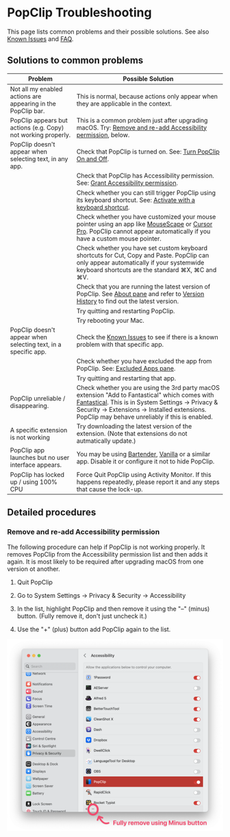 # PopClip Troubleshooting

This page lists common problems and their possible solutions. See also
[Known Issues](/./known-issues) and [FAQ](./faq).

## Solutions to common problems

| Problem                                                        | Possible Solution                                                                                                                                                                                                                                                                                                              |
| -------------------------------------------------------------- | ------------------------------------------------------------------------------------------------------------------------------------------------------------------------------------------------------------------------------------------------------------------------------------------------------------------------------ |
| Not all my enabled actions are appearing in the PopClip bar.   | This is normal, because actions only appear when they are applicable in the context.                                                                                                                                                                                                                                           |
| PopClip appears but actions (e.g. Copy) not working properly.  | This is a common problem just after upgrading macOS. Try: [Remove and re-add Accessibility permission](#remove-and-re-add-accessibility-permission), below.                                                                                                                                                                    |
| PopClip doesn't appear when selecting text, in any app.        | Check that PopClip is turned on. See: [Turn PopClip On and Off](/guide/settings#turn-popclip-on-and-off).                                                                                                                                                                                                                      |
|                                                                | Check that PopClip has Accessibility permission. See: [Grant Accessibility permission](/guide/install#granting-accessibility-permission).                                                                                                                                                                                      |
|                                                                | Check whether you can still trigger PopClip using its keyboard shortcut. See: [Activate with a keyboard shortcut](/guide/basics#activate-with-a-keyboard-shortcut).                                                                                                                                                            |
|                                                                | Check whether you have customized your mouse pointer using an app like [MouseScape](https://github.com/alexzielenski/Mousecape) or [Cursor Pro](https://www.ixeau.com/cursor-pro/). PopClip cannot appear automatically if you have a custom mouse pointer.                                                                    |
|                                                                | Check whether you have set custom keyboard shortcuts for Cut, Copy and Paste. PopClip can only appear automatically if your systemwide keyboard shortcuts are the standard ⌘X, ⌘C and ⌘V.                                                                                                                                      |
|                                                                | Check that you are running the latest version of PopClip. See [About pane](/guide/settings#about-pane) and refer to [Version History](/changelog) to find out the latest version.                                                                                                                                              |
|                                                                | Try quitting and restarting PopClip.                                                                                                                                                                                                                                                                                           |
|                                                                | Try rebooting your Mac.                                                                                                                                                                                                                                                                                                        |
| PopClip doesn't appear when selecting text, in a specific app. | Check the [Known Issues](./known-issues) to see if there is a known problem with that specific app.                                                                                                                                                                                                                            |
|                                                                | Check whether you have excluded the app from PopClip. See: [Excluded Apps pane](/guide/settings#excluded-apps-pane).                                                                                                                                                                                                           |
|                                                                | Try quitting and restarting that app.                                                                                                                                                                                                                                                                                          |
| PopClip unreliable / disappearing.                             | Check whether you are using the 3rd party macOS extension "Add to Fantastical" which comes with [Fantastical](https://flexibits.com/fantastical). This is in System Settings → Privacy & Security → Extensions → Installed extensions. PopClip may behave unreliably if this is enabled. |
| A specific extension is not working                            | Try downloading the latest version of the extension. (Note that extensions do not autmatically update.)                                                                                                                                                                                                                        |
| PopClip app launches but no user interface appears.            | You may be using [Bartender](https://www.macbartender.com/), [Vanilla](https://matthewpalmer.net/vanilla/) or a similar app. Disable it or configure it not to hide PopClip.                                                                                                                                                                 |
| PopClip has locked up / using 100% CPU                         | Force Quit PopClip using Activity Monitor. If this happens repeatedly, please report it and any steps that cause the lock-up.                                                                                                                                                                                                  |

## Detailed procedures

### Remove and re-add Accessibility permission

The following procedure can help if PopClip is not working properly. It removes
PopClip from the Accessibility permission list and then adds it again. It is
most likely to be required after upgrading macOS from one version ot another.

1. Quit PopClip

2. Go to System Settings → Privacy & Security → Accessibility

3. In the list, highlight PopClip and then remove it using the "–" (minus)
   button. (Fully remove it, don't just uncheck it.)

4. Use the "+" (plus) button add PopClip again to the list.

![](./shot-ax-remove-1.png "Remove and re-add to the list with minus button")
